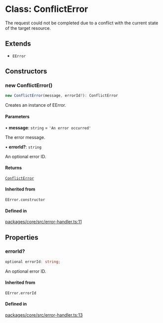 # Class: ConflictError

The request could not be completed due to a conflict with the current state of the target resource.

## Extends

- `EError`

## Constructors

### new ConflictError()

```ts
new ConflictError(message, errorId?): ConflictError
```

Creates an instance of EError.

#### Parameters

• **message**: `string` = `'An error occurred'`

The error message.

• **errorId?**: `string`

An optional error ID.

#### Returns

[`ConflictError`](ConflictError.md)

#### Inherited from

`EError.constructor`

#### Defined in

[packages/core/src/error-handler.ts:11](https://github.com/vramework/vramework/blob/effbb4c429219b23928f1b1f0fcdb2fd3899355c/packages/core/src/error-handler.ts#L11)

## Properties

### errorId?

```ts
optional errorId: string;
```

An optional error ID.

#### Inherited from

`EError.errorId`

#### Defined in

[packages/core/src/error-handler.ts:13](https://github.com/vramework/vramework/blob/effbb4c429219b23928f1b1f0fcdb2fd3899355c/packages/core/src/error-handler.ts#L13)
